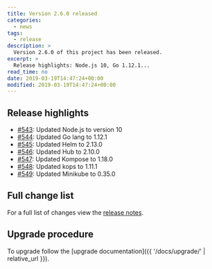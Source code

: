 ```yaml
---
title: Version 2.6.0 released
categories:
  - news
tags:
  - release
description: >
  Version 2.6.0 of this project has been released.
excerpt: >
  Release highlights: Node.js 10, Go 1.12.1...
read_time: no
date: 2019-03-19T14:47:24+00:00
modified: 2019-03-19T14:47:24+00:00
---
```


## Release highlights

* [#543](https://github.com/gantsign/development-environment/pull/543):
  Updated Node.js to version 10
* [#544](https://github.com/gantsign/development-environment/pull/544):
  Updated Go lang to 1.12.1
* [#545](https://github.com/gantsign/development-environment/pull/545):
  Updated Helm to 2.13.0
* [#546](https://github.com/gantsign/development-environment/pull/546):
  Updated Hub to 2.10.0
* [#547](https://github.com/gantsign/development-environment/pull/547):
  Updated Kompose to 1.18.0
* [#548](https://github.com/gantsign/development-environment/pull/548):
  Updated kops to 1.11.1
* [#549](https://github.com/gantsign/development-environment/pull/549):
  Updated Minikube to 0.35.0

## Full change list

For a full list of changes view the
[release notes](https://github.com/gantsign/development-environment/releases/tag/2.6.0).

## Upgrade procedure

To upgrade follow the
[upgrade documentation]({{ '/docs/upgrade/' | relative_url }}).
